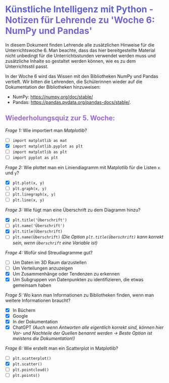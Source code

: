 # **<span style="color: #6162C5;">Künstliche Intelligenz mit Python</span>  <span style="color: #7865C6;"> - Notizen für Lehrende zu 'Woche 6: NumPy und Pandas'</span>** 

In diesem Dokument finden Lehrende alle zusätzlichen Hinweise für die Unterrichtswoche 6. Man beachte, dass das hier bereitgestellte Material nicht unbedingt für die Unterrichtsstunden verwendet werden muss und zusätzliche Inhalte so gestaltet werden können, wie es zu dem Unterrichtsstil passt. 

In der Woche 6 wird das Wissen mit den Bibliotheken NumPy und Pandas vertieft. Wir bitten die Lehrenden, die Schülerinnen wieder auf die Dokumentation der Bibliotheken hinzuweisen:
* NumPy: https://numpy.org/doc/stable/
* Pandas: https://pandas.pydata.org/pandas-docs/stable/.

## <span style="color: #9C68C8;">Wiederholungsquiz zur 5. Woche:</span>
*Frage 1:* Wie importiert man *Matplotlib*?
- [ ] `import matplotlib as mat`
- [x] `import matplotlib.pyplot as plt`
- [ ] `import matplotlib as plt`
- [ ] `import pyplot as plt`

*Frage 2:* Wie plottet man ein Liniendiagramm mit Matplotlib für die Listen `x` und `y`?
- [x] `plt.plot(x, y)`
- [ ] `plt.graph(x, y)`
- [ ] `plt.linegraph(x, y)`
- [ ] `plt.line(x, y)`

*Frage 3:* Wie fügt man eine Überschrift zu dem Diagramm hinzu?
- [x] `plt.title('Überschrift')`
- [ ] `plt.name('Überschrift')`
- [x] `plt.title(Überschrift)`
- [ ] `plt.name(Überschrift)`
*(Die Option `plt.title(Überschrift)` kann korrekt sein, wenn `Überschrift` eine Variable ist)*

*Frage 4:* Wofür sind Streudiagramme gut?
- [ ] Um Daten im 3D Raum darzustellen
- [ ] Um Verteilungen anzuzeigen
- [x] Um Zusammenhänge oder Tendenzen zu erkennen
- [x] Um Subgruppen von Datenpunkten zu identifizieren, die etwas gemeinsam haben

*Frage 5:* Wo kann man Informationen zu Bibliotheken finden, wenn man weitere Informationen braucht?
- [x] In Büchern
- [x] Google
- [x] In der Dokumentation
- [x] ChatGPT 
*(Auch wenn Antworten alle eigentlich korrekt sind, können hier Vor- und Nachteile der Quellen benannt werden → Beste Option ist meistens die Dokumentation!)*

*Frage 6:* Wie erstellt man ein Scatterplot in Matplotlib?
- [ ] `plt.scatterplot()`
- [x] `plt.scatter()`
- [ ] `plt.pointcloud()`
- [ ] `plt.points()`